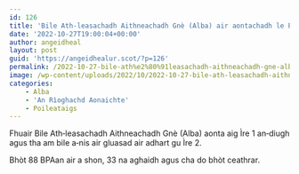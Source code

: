 ```yaml
---
id: 126
title: 'Bile Ath‑leasachadh Aithneachadh Gnè (Alba) air aontachadh le Pàrlamaid na h‑Alba'
date: '2022-10-27T19:00:04+00:00'
author: angeidheal
layout: post
guid: 'https://angeidhealur.scot/?p=126'
permalink: /2022-10-27-bile-ath%e2%80%91leasachadh-aithneachadh-gne-alba-air-aontachadh-le-parlamaid-na-h%e2%80%91alba/
image: /wp-content/uploads/2022/10/2022-10-27-bile-ath-leasachadh-aithneachadh-gne-alba-air-aontachachadh-le-parlamaid-na-h-alba.webp
categories:
    - Alba
    - 'An Rìoghachd Aonaichte'
    - Poileataigs
---
```


Fhuair Bile Ath‑leasachadh Aithneachadh Gnè (Alba) aonta aig Ìre 1 an‑diugh agus tha am bile a‑nis air gluasad air adhart gu Ìre 2.

Bhòt 88 BPAan air a shon, 33 na aghaidh agus cha do bhòt ceathrar.